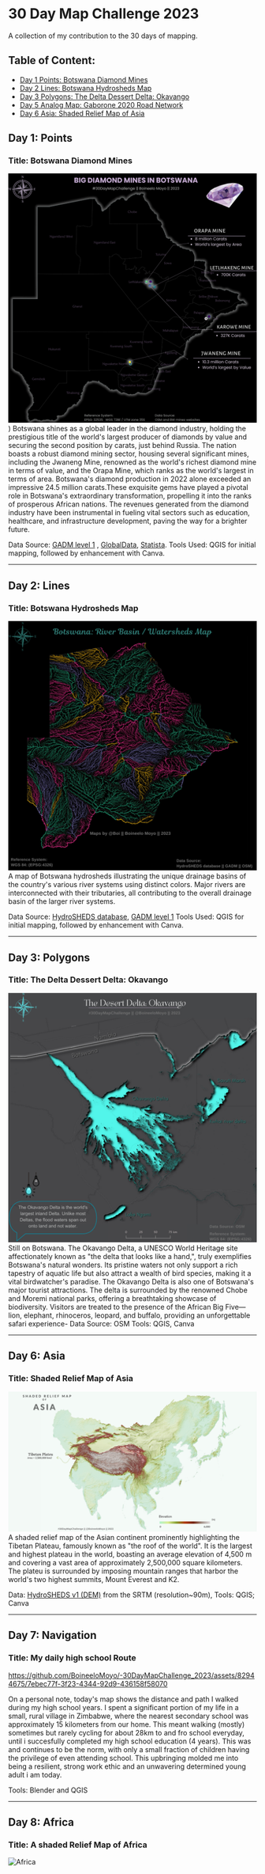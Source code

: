
# 30 Day Map Challenge 2023
A collection of my contribution to the 30 days of mapping.

## Table of Content:

- [Day 1 Points: Botswana Diamond Mines](#-day-1-points)
- [Day 2 Lines:  Botswana Hydrosheds Map](#-day-2-Lines)
- [Day 3 Polygons: The Delta Dessert Delta: Okavango](#-day-3-polygons)
- [Day 5 Analog Map: Gaborone 2020 Road Network](#-day-5-analog-map)
- [Day 6 Asia: Shaded Relief Map of Asia](#-day-6-asia)

## Day 1: Points 
### Title: Botswana Diamond Mines
![Diamonds](https://github.com/BoineeloMoyo/-30DayMapChallenge_2023/blob/main/Challenge_Material/Day-1_Points/Botswana%20Diamonds.png))
Botswana shines as a global leader in the diamond industry, holding the prestigious title of the world's largest producer of diamonds by value and securing the second position by carats, just behind Russia. The nation boasts a robust diamond mining sector, housing several significant mines, including the Jwaneng Mine, renowned as the world's richest diamond mine in terms of value, and the Orapa Mine, which ranks as the world's largest in terms of area. Botswana's diamond production in 2022 alone exceeded an impressive 24.5 million carats.These exquisite gems have played a pivotal role in Botswana's extraordinary transformation, propelling it into the ranks of prosperous African nations. The revenues generated from the diamond industry have been instrumental in fueling vital sectors such as education, healthcare, and infrastructure development, paving the way for a brighter future.

  Data Source: [GADM level 1](https://gadm.org/download_country.html) , [GlobalData](https://www.globaldata.com/store/report/diamond-mining-market-analysis/), [Statista](https://www.statista.com/topics/1704/diamond-industry/#topicOverview).
  Tools Used: QGIS for initial mapping, followed by enhancement with Canva.


---
## Day 2: Lines
### Title: Botswana Hydrosheds Map
![Hydrosheds](https://github.com/BoineeloMoyo/-30DayMapChallenge_2023/blob/main/Challenge_Material/Day-2_Lines/Botswana%20RiverBasins.png)
A map of Botswana hydrosheds illustrating the unique drainage basins of the country's various river systems using distinct colors. Major rivers are interconnected with their tributaries, all contributing to the overall drainage basin of the larger river systems.

  Data Source: [HydroSHEDS database](https://www.hydrosheds.org/products/hydrorivers), [GADM level 1](https://gadm.org/download_country.html)
  Tools Used: QGIS for initial mapping, followed by enhancement with Canva.


---
## Day 3: Polygons
### Title: The Delta Dessert Delta: Okavango
![Okavango](https://github.com/BoineeloMoyo/-30DayMapChallenge_2023/blob/main/Challenge_Material/Day-3_Polygons/Okavango%20Delta.png)
Still on Botswana. The Okavango Delta, a UNESCO World Heritage site affectionately known as "the delta that looks like a hand,", truly exemplifies Botswana's natural wonders. Its pristine waters not only support a rich tapestry of aquatic life but also attract a wealth of bird species, making it a vital birdwatcher's paradise. The Okavango Delta is also one of Botswana's major tourist attractions. The delta is surrounded by the renowned Chobe and Moremi national parks, offering a breathtaking showcase of biodiversity. Visitors are treated to the presence of the African Big Five—lion, elephant, rhinoceros, leopard, and buffalo, providing an unforgettable safari experience-
  Data Source: OSM 
  Tools: QGIS, Canva


---
## Day 6: Asia
### Title: Shaded Relief Map of Asia
![Asia](https://github.com/BoineeloMoyo/-30DayMapChallenge_2023/blob/main/Challenge_Material/Day-6_Asia/Shaded%20Relief%20Map.png)
A shaded relief map of the Asian continent prominently highlighting the Tibetan Plateau, famously known as "the roof of the world". It is the largest and highest plateau in the world, boasting an average elevation of 4,500 m and covering a vast area of approximately 2,500,000 square kilometers. The plateu is surrounded by imposing mountain ranges that harbor the world's two highest summits, Mount Everest and K2.

  Data: [HydroSHEDS v1 (DEM)](https://www.hydrosheds.org/hydrosheds-core-downloads) from the SRTM (resolution~90m),
  Tools: QGIS; Canva


---
## Day 7: Navigation
### Title: My daily high school Route
https://github.com/BoineeloMoyo/-30DayMapChallenge_2023/assets/82944675/7ebec77f-3f23-4344-92d9-436158f58070

On a personal note, today's map shows the distance and path I walked during my high school years. I spent a significant portion of my life in a small, rural village in Zimbabwe, where the nearest secondary school was approximately 15 kilometers from our home. This meant walking (mostly) sometimes but rarely cycling for about 28km to and fro school everyday, until i succesfully completed my high school education (4 years). This was and continues to be the norm, with only a small fraction of children having the privilege of even attending school. This upbringing molded me into being a resilient, strong work ethic and an unwavering determined young adult i am today.

Tools: Blender and QGIS


---
## Day 8: Africa
### Title: A shaded Relief Map of Africa
![Africa](https://github.com/BoineeloMoyo/-30DayMapChallenge_2023/blob/main/Challenge_Material/Day-8_Africa/African%20Map.png)
